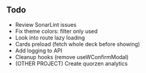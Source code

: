 ## Todo

- Review SonarLint issues
- Fix theme colors: filter only used
- Look into route lazy loading
- Cards preload (fetch whole deck before showing)
- Add logging to API
- Cleanup hooks (remove useWConfirmModal)
- (OTHER PROJECT) Create quorzen analytics
